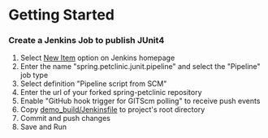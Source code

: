 # Getting Started

### Create a Jenkins Job to publish JUnit4
1. Select [New Item](http://192.168.33.10:8080/view/all/newJob) option on Jenkins homepage
2. Enter the name "spring.petclinic.junit.pipeline" and select the "Pipeline" job type
3. Select definition "Pipeline script from SCM"
4. Enter the url of your forked spring-petclinic repository
5. Enable "GitHub hook trigger for GITScm polling" to receive push events
6. Copy [demo_build/Jenkinsfile](demo_build/Jenkinsfile) to project's root directory
7. Commit and push changes
8. Save and Run
